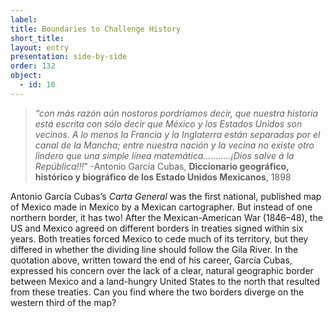 ```yaml
---
label: 
title: Boundaries to Challenge History
short_title: 
layout: entry
presentation: side-by-side
order: 132
object:
  - id: 10
---
```

> *“con más razón aún nostoros pordríamos decir, que nuestra historia está escrita con sólo decir que México y los Estados Unidos son vecinos. A lo menos la Francia y la Inglaterra están separadas por el canal de la Mancha; entre nuestra nación y la vecina no existe otro lindero que una simple línea matemática………..¡Dios salve á la República!!!*” -Antonio García Cubas, **Diccionario geográfico, histórico y biográfico de los Estado Unidos Mexicanos**, 1898

Antonio García Cubas’s *Carta General* was the first national, published map of Mexico made in Mexico by a Mexican cartographer. But instead of one northern border, it has two! After the Mexican-American War (1846–48), the US and Mexico agreed on different borders in treaties signed within six years. Both treaties forced Mexico to cede much of its territory, but they differed in whether the dividing line should follow the Gila River. In the quotation above, written toward the end of his career, García Cubas, expressed his concern over the lack of a clear, natural geographic border between Mexico and a land-hungry United States to the north that resulted from these treaties. Can you find where the two borders diverge on the western third of the map? 
